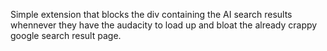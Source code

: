 Simple extension that blocks the div containing the AI search results whennever they have the audacity to load up and bloat the already crappy google search result page.
